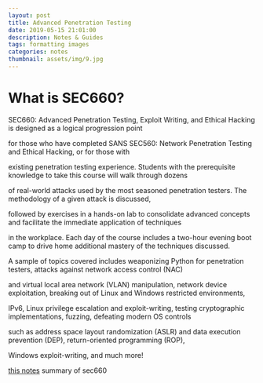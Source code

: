 ```yaml
---
layout: post
title: Advanced Penetration Testing
date: 2019-05-15 21:01:00
description: Notes & Guides
tags: formatting images
categories: notes
thumbnail: assets/img/9.jpg
---
```


# What is SEC660?

SEC660: Advanced Penetration Testing, Exploit Writing, and Ethical Hacking is designed as a logical progression point 

for those who have completed SANS SEC560: Network Penetration Testing and Ethical Hacking, or for those with 

existing penetration testing experience. Students with the prerequisite knowledge to take this course will walk through dozens 

of real-world attacks used by the most seasoned penetration testers. The methodology of a given attack is discussed, 

followed by exercises in a hands-on lab to consolidate advanced concepts and facilitate the immediate application of techniques 

in the workplace. Each day of the course includes a two-hour evening boot camp to drive home additional mastery of the techniques discussed. 

A sample of topics covered includes weaponizing Python for penetration testers, attacks against network access control (NAC) 

and virtual local area network (VLAN) manipulation, network device exploitation, breaking out of Linux and Windows restricted environments, 

IPv6, Linux privilege escalation and exploit-writing, testing cryptographic implementations, fuzzing, defeating modern OS controls 

such as address space layout randomization (ASLR) and data execution prevention (DEP), return-oriented programming (ROP), 

Windows exploit-writing, and much more!

[this notes](https://docs.google.com/document/d/1q8224J_lJ_QOirg_ZwdbkIMhPX5MRe-2sPhH53WEI7c/edit?usp=sharing) summary of sec660
